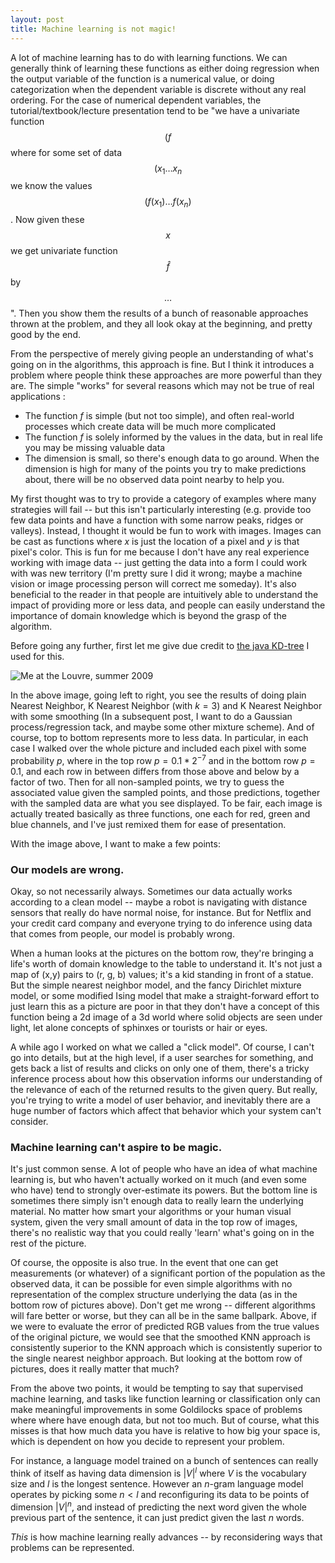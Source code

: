 ```yaml
---
layout: post
title: Machine learning is not magic!
---
```


A lot of machine learning has to do with learning functions.  We can generally think of learning these functions as either doing regression when the output variable of the function is a numerical value, or doing categorization when the dependent variable is discrete without any real ordering.  For the case of numerical dependent variables, the tutorial/textbook/lecture presentation tend to be "we have a univariate function $$(f$$ where for some set of data $$(x_1 \ldots x_n$$ we know the values $$(f(x_1) \ldots f(x_n)$$.  Now given these $$x$$ we get univariate function $$\hat{f}$$ by $$\ldots$$".  Then you show them the results of a bunch of reasonable approaches thrown at the problem, and they all look okay at the beginning, and pretty good by the end. 

From the perspective of merely giving people an understanding of what's going on in the algorithms, this approach is fine.  But I think it introduces a problem where people think these approaches are more powerful than they are.  The simple "works" for several reasons which may not be true of real applications :
- The function $f$ is simple (but not too simple), and often real-world processes which create data will be much more complicated
- The function $f$ is solely informed by the values in the data, but in real life you may be missing valuable data
- The dimension is small, so there's enough data to go around.  When the dimension is high for many of the points you try to make predictions about, there will be no observed data point nearby to help you.

My first thought was to try to provide a category of examples where many strategies will fail -- but this isn't particularly interesting (e.g. provide too few data points and have a function with some narrow peaks, ridges or valleys).  Instead, I thought it would be fun to work with images.  Images can be cast as functions where $x$ is just the location of a pixel and $y$ is that pixel's color.  This is fun for me because I don't have any real experience working with image data -- just getting the data into a form I could work with was new territory (I'm pretty sure I did it wrong; maybe a machine vision or image processing person will correct me someday).  It's also beneficial to the reader in that people are intuitively able to understand the impact of providing more or less data, and people can easily understand the importance of domain knowledge which is beyond the grasp of the algorithm.

Before going any further, first let me give due credit to [the java KD-tree](http://www.cs.wlu.edu/~levy/software/kd/ "java KD-tree") I used for this.

![Me at the Louvre, summer 2009](http://farm5.static.flickr.com/4015/4335461359_4390eec794_b.jpg "foo")

In the above image, going left to right, you see the results of doing plain Nearest Neighbor, K Nearest Neighbor (with $k=3$) and K Nearest Neighbor with some smoothing (In a subsequent post, I want to do a Gaussian process/regression tack, and maybe some other mixture scheme).  And of course, top to bottom represents more to less data.  In particular, in each case I walked over the whole picture and included each pixel with some probability $p$, where in the top row $p = 0.1 * 2^{-7}$ and in the bottom row $p = 0.1$, and each row in between differs from those above and below by a factor of two.  Then for all non-sampled points, we try to guess the associated value given the sampled points, and those predictions, together with the sampled data are what you see displayed.  To be fair, each image is actually treated basically as three functions, one each for red, green and blue channels, and I've just remixed them for ease of presentation.

With the image above, I want to make a few points:

### Our models are wrong.

Okay, so not necessarily always. Sometimes our data actually works according to a clean model -- maybe a robot is navigating with distance sensors that really do have normal noise, for instance. But for Netflix and your credit card company and everyone trying to do inference using data that comes from people, our model is probably wrong.  

When a human looks at the pictures on the bottom row, they're bringing a life's worth of domain knowledge to the table to understand it.  It's not just a map of (x,y) pairs to (r, g, b) values; it's a kid standing in front of a statue.  But the simple nearest neighbor model, and the fancy Dirichlet mixture model, or some modified Ising model that make a straight-forward effort to just learn this as a picture are poor in that they don't have a concept of this function being a 2d image of a 3d world where solid objects are seen under light, let alone concepts of sphinxes or tourists or hair or eyes.

A while ago I worked on what we called a "click model".  Of course, I can't go into details, but at the high level, if a user searches for something, and gets back a list of results and clicks on only one of them, there's a tricky inference process about how this observation informs our understanding of the relevance of each of the returned results to the given query.  But really, you're trying to write a model of user behavior, and inevitably there are a huge number of factors which affect that behavior which your system can't consider.

### Machine learning can't aspire to be magic.  

It's just common sense.  A lot of people who have an idea of what machine learning is, but who haven't actually worked on it much (and even some who have) tend to strongly over-estimate its powers.  But the bottom line is sometimes there simply isn't enough data to really learn the underlying material.  No matter how smart your algorithms or your human visual system, given the very small amount of data in the top row of images, there's no realistic way that you could really 'learn' what's going on in the rest of the picture.  

Of course, the opposite is also true.  In the event that one can get measurements (or whatever) of a significant portion of the population as the observed data, it can be possible for even simple algorithms with no representation of the complex structure underlying the data (as in the bottom row of pictures above). Don't get me wrong -- different algorithms will fare better or worse, but they can all be in the same ballpark.  Above, if we were to evaluate the error of predicted RGB values from the true values of the original picture, we would see that the smoothed KNN approach is consistently superior to the KNN approach which is consistently superior to the single nearest neighbor approach.  But looking at the bottom row of pictures, does it really matter that much?

From the above two points, it would be tempting to say that supervised machine learning, and tasks like function learning or classification only can make meaningful improvements in some Goldilocks space of problems where where have enough data, but not too much.  But of course, what this misses is that how much data you have is relative to how big your space is, which is dependent on how you decide to represent your problem.

For instance, a language model trained on a bunch of sentences can really think of itself as having data dimension is $\vert V \vert ^l$ where $V$ is the vocabulary size and $l$ is the longest sentence.  However an $n$-gram language model operates by picking some $n < l$ and reconfiguring its data to be points of dimension $\vert V \vert ^n$, and instead of predicting the next word given the whole previous part of the sentence, it can just predict given the last $n$ words.

_This_ is how machine learning really advances -- by reconsidering ways that problems can be represented.